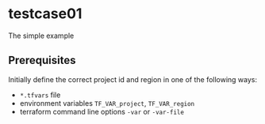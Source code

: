# testcase01

The simple example

## Prerequisites

Initially define the correct project id and region in one of the following ways:

- `*.tfvars` file
- environment variables `TF_VAR_project`, `TF_VAR_region`
- terraform command line options `-var` or `-var-file`
